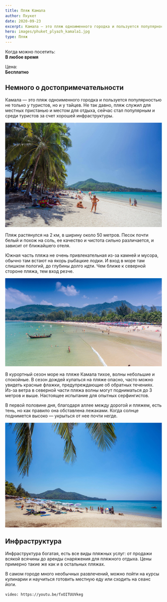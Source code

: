 ```yaml
---
title: Пляж Камала
author: Пхукет
date: 2020-09-23
excerpt: Камала — это пляж одноименного городка и пользуется популярностью не только у туристов, но и у тайцев.
hero: images/phuket_plyazh_kamala1.jpg
type: Пляж
---
```

Когда можно посетить:  
**В любое время**

Цена:  
**Бесплатно**

## Немного о достопримечательности
Камала — это пляж одноименного городка и пользуется популярностью не только у туристов, но и у тайцев. Не так давно, пляж служил для местных пристанью и местом для отдыха, сейчас стал популярным и среди туристов за счет хорошей инфраструктуры. 

![Пляж Камала Kamala Beach](images/katarocks.com-kamala.jpg "Источник katarocks.com")

Пляж растянулся на 2 км, в ширину около 50 метров. Песок почти белый и похож на соль, ее качество и чистота сильно различается, и зависит от ближайшего отеля. 

Южная часть пляжа не очень привлекательная из-за камней и мусора, обычно там встают на якорь рыбацкие лодки. И вход в море там слишком пологий, до глубины долго идти. Чем ближе к северной стороне пляжа, тем вход резче.

![Пляж Камала Kamala Beach](images/union.travel.jpg "Источник union.travel")

В курортный сезон море на пляже Камала тихое, волны небольшие и спокойные. В сезон дождей купаться на пляже опасно, часто можно увидеть красные флажки, предупреждающие об обратных течениях. Из-за ветра в северной части пляжа волны могут подниматься до 3 метров и выше. Настоящее испытание для опытных серфингистов.

В первой половине дня, благодаря аллее между дорогой и пляжем, есть тень, но как правило она обставлена лежаками. Когда солнце поднимется высоко — укрыться от нее почти негде. 

![Пляж Камала Kamala Beach](images/katarocks.com-kamala1.jpg "Источник katarocks.com")

## Инфраструктура 
Инфраструктура богатая, есть все виды пляжных услуг: от продажи всякой всячины до аренды снаряжения для пляжного отдыха. Цены примерно такие же как и в остальных пляжах. 

В самом городе много необычных развлечений, можно пойти на курсы кулинарии и научиться готовить местную еду или сходить на сеанс йоги.

`video: https://youtu.be/fxOITUUVkeg`